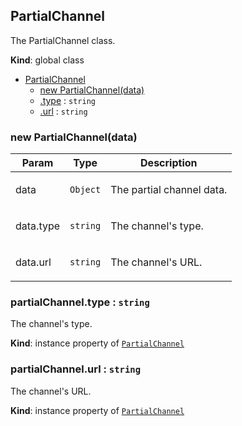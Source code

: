 <a name="PartialChannel"></a>

## PartialChannel
The PartialChannel class.

**Kind**: global class  

* [PartialChannel](#PartialChannel)
    * [new PartialChannel(data)](#new_PartialChannel_new)
    * [.type](#PartialChannel+type) : <code>string</code>
    * [.url](#PartialChannel+url) : <code>string</code>

<a name="new_PartialChannel_new"></a>

### new PartialChannel(data)
<table>
  <thead>
    <tr>
      <th>Param</th><th>Type</th><th>Description</th>
    </tr>
  </thead>
  <tbody>
<tr>
    <td>data</td><td><code>Object</code></td><td><p>The partial channel data.</p>
</td>
    </tr><tr>
    <td>data.type</td><td><code>string</code></td><td><p>The channel&#39;s type.</p>
</td>
    </tr><tr>
    <td>data.url</td><td><code>string</code></td><td><p>The channel&#39;s URL.</p>
</td>
    </tr>  </tbody>
</table>

<a name="PartialChannel+type"></a>

### partialChannel.type : <code>string</code>
The channel's type.

**Kind**: instance property of [<code>PartialChannel</code>](#PartialChannel)  
<a name="PartialChannel+url"></a>

### partialChannel.url : <code>string</code>
The channel's URL.

**Kind**: instance property of [<code>PartialChannel</code>](#PartialChannel)  

